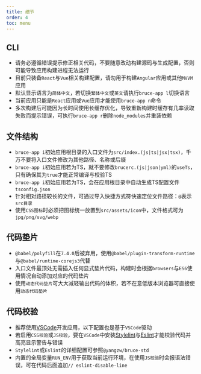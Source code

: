 ```yaml
---
title: 细节
order: 4
toc: menu
---
```


## CLI

- 请务必遵循错误提示修正相关代码，不要随意改动构建源码与生成配置，否则可能导致应用构建进程无法运行
- 目前只装备`React`与`Vue`相关构建配置，请勿用于构建`Angular`应用或其他`MVVM`应用
- 默认显示语言为`简体中文`，若切换`繁体中文`或`英文`请执行`bruce-app l`切换语言
- 当前应用只能是`React`应用或`Vue`应用才能使用`bruce-app n`命令
- 多次构建后可能因为长时间使用长缓存优化，导致重新构建时缓存有几率读取失败而提示错误，可执行`bruce-app r`删除`node_modules`并重装依赖

## 文件结构

- `bruce-app i`初始应用根目录的入口文件为`src/index.(js|ts|jsx|tsx)`，千万不要将入口文件修改为其他路径、名称或后缀
- `bruce-app i`初始应用若为TS，就不要修改`brucerc.(js|json|yml)`的`useTs`，只有确保其为`true`才能正常编译与校验TS
- `bruce-app i`初始应用若为TS，会在应用根目录中自动生成TS配置文件`tsconfig.json`
- 针对相对路径较长的文件，可通过导入快捷方式符快速定位文件路径：`@`表示`src目录`
- 使用`CSS图标`时必须把图标统一放置到`src/assets/icon`中，文件格式可为`jpg/png/svg/webp`

## 代码垫片

- `@babel/polyfill`在`7.4.0`后被弃用，使用`@babel/plugin-transform-runtime`与`@babel/runtime-corejs3`代替
- 入口文件最顶处无需插入任何显式垫片代码，构建时会根据`browsers`与`ES6`使用情况自动添加对应的代码垫片
- 使用`动态代码垫片`可大大减轻输出代码的体积，若不在意低版本浏览器可直接使用`动态代码垫片`

## 代码校验

- 推荐使用[VSCode](https://code.visualstudio.com)开发应用，以下配置也是基于`VSCode`驱动
- 若启用`CSS校验`或`JS校验`，要在`VSCode`中安装[Stylelint](https://marketplace.visualstudio.com/items?itemName=shinnn.stylelint)与[Eslint](https://marketplace.visualstudio.com/items?itemName=dbaeumer.vscode-eslint)才能校验代码并高亮显示警告与错误
- `Stylelint`或`Eslint`的详细配置可参照`@yangzw/bruce-std`
- 内置的全局变量`RUN_ENV`用于获取当前运行环境，在使用`JS校验`时会报语法错误，可在代码后面追加`// eslint-disable-line`